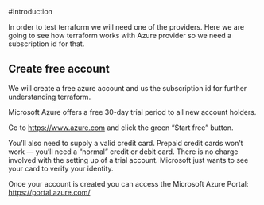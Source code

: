 #Introduction

In order to test terraform we will need one of the providers. Here we are going to see how terraform works with Azure provider so we need a subscription id for that.

## Create free account

We will create a free azure account and us the subscription id for further understanding terraform.

Microsoft Azure offers a free 30-day trial period to all new account holders.

Go to https://www.azure.com and click the green “Start free” button.

You’ll also need to supply a valid credit card. Prepaid credit cards won’t work — you’ll need a “normal” credit or debit card. There is no charge involved with the setting up of a trial account. Microsoft just wants to see your card to verify your identity. 

Once your account is created you can access the Microsoft Azure Portal: https://portal.azure.com/
